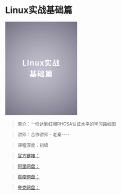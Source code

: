 # Linux实战基础篇

![img](../../assets/Ciqah16ZVX2AOqzUAADV92QkXiU291.png)

> 简介：一份达到红帽RHCSA认证水平的学习路线图

> 讲师：合作讲师 - 老秦----

> 课程深度：初级

> [官方链接：]()

> [阿里网盘：]()

> [百度网盘：]()

> [夸克网盘：]()
